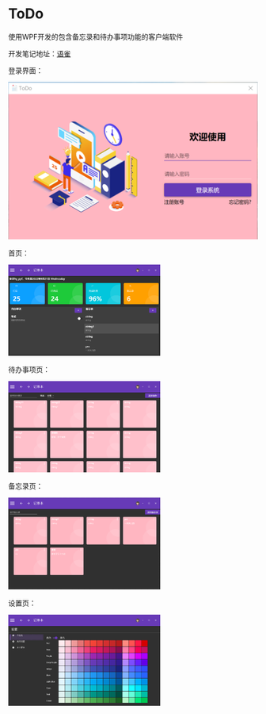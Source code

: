 # ToDo
使用WPF开发的包含备忘录和待办事项功能的客户端软件

开发笔记地址：[语雀](https://www.yuque.com/docs/share/715795ec-d612-4672-a7ed-7382a70e6934?#%20%E3%80%8AWPF%E9%A1%B9%E7%9B%AE%E5%AE%9E%E6%88%98%EF%BC%9A%E5%9F%BA%E4%BA%8EPrism%E5%92%8CMaterialDesign%E7%9A%84%E5%A4%87%E5%BF%98%E5%BD%95%E5%BC%80%E5%8F%91%E3%80%8B)

登录界面：

<img src="\README.assets\image-20220921222553607.png" alt="image-20220921222553607" style="zoom:50%;" />

首页：

<img src="\README.assets\image-20220921222826381.png" alt="image-20220921222826381" style="zoom:30%;" />

待办事项页：

<img src="\README.assets\image-20220921222908316.png" alt="image-20220921222908316" style="zoom:30%;" />

备忘录页：

<img src="\README.assets\image-20220921222929084.png" alt="image-20220921222929084" style="zoom:30%;" />

设置页：

<img src="\README.assets\image-20220921222954876.png" alt="image-20220921222954876" style="zoom:30%;" />
